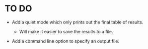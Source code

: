 TO DO
=====

* Add a quiet mode which only prints out the final table of results.
  * Will make it easier to save the results to a file.

* Add a command line option to specify an output file.